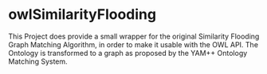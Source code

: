 # owlSimilarityFlooding
This Project does provide a small wrapper for the original Similarity Flooding Graph Matching Algorithm, in order to make it usable with the OWL API. The Ontology is transformed to a graph as proposed by the YAM++ Ontology Matching System.
